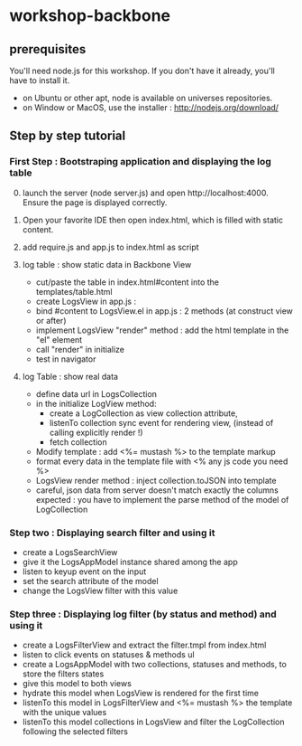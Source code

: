 # workshop-backbone

## prerequisites

You'll need node.js for this workshop. If you don't have it already, you'll have to install it.
- on Ubuntu or other apt, node is available on universes repositories.
- on Window or MacOS, use the installer : http://nodejs.org/download/

## Step by step tutorial


### First Step : Bootstraping application and displaying the log table

0. launch the server (node server.js) and open http://localhost:4000. Ensure the page is displayed correctly.

1. Open your favorite IDE then open index.html, which is filled with static content.

2. add require.js and app.js to index.html as script

3. log table : show static data in Backbone View
    - cut/paste the table in index.html#content into the templates/table.html
    - create LogsView in app.js :
    - bind #content to LogsView.el in app.js : 2 methods (at construct view or after)
    - implement LogsView "render" method : add the html template in the "el" element
    - call "render" in initialize
    - test in navigator

4. log Table : show real data
    - define data url in LogsCollection
    - in the initialize LogView method:
        - create a LogCollection as view collection attribute,
        - listenTo collection sync event for rendering view, (instead of calling explicitly render !)
        - fetch collection
    - Modify template : add <%= mustash %> to the template markup
    - format every data in the template file with <% any js code you need %>
    - LogsView render method : inject collection.toJSON into template
    - careful, json data from server doesn't match exactly the columns expected : you have to implement the parse method of the model of LogCollection


### Step two : Displaying search filter and using it

- create a LogsSearchView
- give it the LogsAppModel instance shared among the app
- listen to keyup event on the input
- set the search attribute of the model
- change the LogsView filter with this value


### Step three : Displaying log filter (by status and method) and using it

- create a LogsFilterView and extract the filter.tmpl from index.html
- listen to click events on statuses & methods ul
- create a LogsAppModel with two collections, statuses and methods, to store the filters states
- give this model to both views
- hydrate this model when LogsView is rendered for the first time
- listenTo this model in LogsFilterView and <%= mustash %> the template with the unique values
- listenTo this model collections in LogsView and filter the LogCollection following the selected filters
